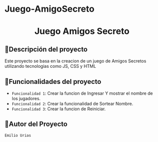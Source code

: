 # Juego-AmigoSecreto
<h1 align="center"> Juego Amigos Secreto</h1>

## :hammer:Descripción del proyecto
<p> Este proyecto se basa en la creacion de un juego de Amigos Secretos utilizando tecnologias como JS, CSS y HTML </p>

## :hammer:Funcionalidades del proyecto

- `Funcionalidad 1`: Crear la funcion de Ingresar Y mostrar el nombre de los jugadores.
- `Funcionalidad 2`: Crear la funcionalidad de Sortear Nombre.
-  `Funcionalidad 3`: Crear la funcion de Reiniciar.

## :hammer:Autor del Proyecto 

 `Emilio Urias`
